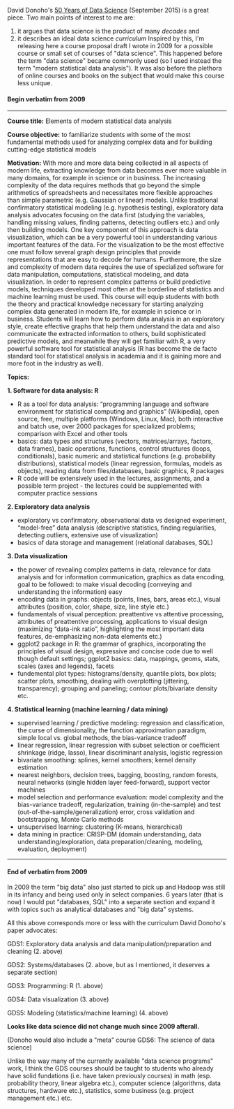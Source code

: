 
David Donoho's [50 Years of Data Science](https://dl.dropboxusercontent.com/u/23421017/50YearsDataScience.pdf) 
(September 2015) is a great piece. Two main points of interest to me are: 
1. it argues that data science is the product of many *decades* and
2. it describes an ideal data science *curriculum* 
Inspired by this, I'm releasing here a course proposal draft I wrote in 2009 for a possible
course or small set of courses of "data science". This happened before the term "data science" became commonly
used (so I used instead the term "modern statistical data analysis"). It was also before the plethora of online 
courses and books on the subject that would make this course less unique.


#### Begin verbatim from 2009

-----------------

**Course title:** Elements of modern statistical data analysis

**Course objective:** to familiarize students with some of the most fundamental methods used for analyzing complex data and for building cutting-edge statistical models

**Motivation:** With more and more data being collected in all aspects of modern life, extracting knowledge from data becomes ever more valuable in many domains, for example in science or in business. The increasing complexity of the data requires methods that go beyond the simple arithmetics of spreadsheets and necessitates more flexible approaches than simple parametric (e.g. Gaussian or linear) models. Unlike traditional confirmatory statistical modeling (e.g. hypothesis testing), exploratory data analysis advocates focusing on the data first (studying the variables, handling missing values, finding patterns, detecting outliers etc.) and only then building models. One key component of this approach is data visualization, which can be a very powerful tool in understanding various important features of the data. For the visualization to be the most effective one must follow several graph design principles that provide representations that are easy to decode for humans. Furthermore, the size and complexity of modern data requires the use of specialized software for data manipulation, computations, statistical modeling, and data visualization. In order to represent complex patterns or build predictive models, techniques developed most often at the borderline of statistics and machine learning must be used. This course will equip students with both the theory and practical knowledge necessary for starting analyzing complex data generated in modern life, for example in science or in business. Students will learn how to perform data analysis in an exploratory style, create effective graphs that help them understand the data and also communicate the extracted information to others, build sophisticated predictive models, and meanwhile they will get familiar with R, a very powerful software tool for statistical analysis (R has become the de facto standard tool for statistical analysis in academia and it is gaining more and more foot in the industry as well).

**Topics:**

**1. Software for data analysis: R**

- R as a tool for data analysis: “programming language and software environment for statistical computing and graphics” (Wikipedia), open source, free, multiple platforms (Windows, Linux, Mac), both interactive and batch use, over 2000 packages for specialized problems; comparison with Excel and other tools
- basics: data types and structures (vectors, matrices/arrays, factors, data frames), basic operations, functions, control structures (loops, conditionals), basic numeric and statistical functions (e.g. probability distributions), statistical models (linear regression, formulas, models as objects), reading data from files/databases, basic graphics, R packages
- R code will be extensively used in the lectures, assignments, and a possible term project - the lectures could be supplemented with computer practice sessions

**2. Exploratory data analysis**

- exploratory vs confirmatory, observational data vs designed experiment, “model-free” data analysis (descriptive statistics, finding regularities, detecting outliers, extensive use of visualization)
- basics of data storage and management (relational databases, SQL)

**3. Data visualization**

- the power of revealing complex patterns in data, relevance for data analysis and for information communication, graphics as data encoding, goal to be followed: to make visual decoding (conveying and understanding the information) easy
- encoding data in graphs: objects (points, lines, bars, areas etc.), visual attributes (position, color, shape, size, line style etc.)
- fundamentals of visual perception: preattentive vs attentive processing, attributes of preattentive processing, applications to visual design (maximizing “data-ink ratio”, highlighting the most important data features, de-emphasizing non-data elements etc.)
- ggplot2 package in R: the grammar of graphics, incorporating the principles of visual design, expressive and concise code due to well though default settings; ggplot2 basics: data, mappings, geoms, stats, scales (axes and legends), facets
- fundemental plot types: histograms/density, quantile plots, box plots; scatter plots, smoothing, dealing with overplotting (jittering, transparency); grouping and paneling; contour plots/bivariate density etc.

**4. Statistical learning (machine learning / data mining)**

- supervised learning / predictive modeling: regression and classification, the curse of dimensionality, the function approximation paradigm, simple local vs. global methods, the bias-variance tradeoff
- linear regression, linear regression with subset selection or coefficient shrinkage (ridge, lasso), linear discriminant analysis, logistic regression
- bivariate smoothing: splines, kernel smoothers; kernel density estimation
- nearest neighbors, decision trees, bagging, boosting, random forests, neural networks (single hidden layer feed-forward), support vector machines
- model selection and performance evaluation: model complexity and the bias-variance tradeoff, regularization, training (in-the-sample) and test (out-of-the-sample/generalization) error, cross validation and bootstrapping, Monte Carlo methods
- unsupervised learning: clustering (K-means, hierarchical)
- data mining in practice: CRISP-DM (domain understanding, data understanding/exploration, data preparation/cleaning, modeling, evaluation, deployment)

-----------------

#### End of verbatim from 2009



In 2009 the term "big data" also just started to pick up and Hadoop was still in its
infancy and being used only in select companies. 6 years later (that is now) I would put 
"databases, SQL" into a separate section and expand it with topics such as
analytical databases and "big data" systems.

All this above corresponds more or less with the curriculum David Donoho's paper advocates:

GDS1: Exploratory data analysis and data manipulation/preparation and cleaning (2. above)

GDS2: Systems/databases (2. above, but as I mentioned, it deserves a
separate section)

GDS3: Programming: R (1. above)

GDS4: Data visualization (3. above)

GDS5: Modeling (statistics/machine learning) (4. above)

**Looks like data science did not change much since 2009 afterall.**

(Donoho would also include a "meta" course  GDS6: The science of data science)

Unlike the way many of the currently available "data science programs" work, I think
the GDS courses should be taught to students who already have solid fundations
(i.e. have taken previously courses) in math (esp. probability theory,
linear algebra etc.), computer science (algorithms, data structures, hardware etc.), 
statistics, some business (e.g. project management etc.) etc.



